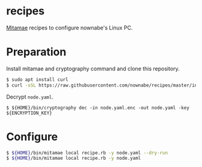 recipes
=======

[Mitamae](https://github.com/itamae-kitchen/mitamae) recipes to configure nownabe's Linux PC.

# Preparation

Install mitamae and cryptography command and clone this repository.

```bash
$ sudo apt install curl
$ curl -sSL https://raw.githubusercontent.com/nownabe/recipes/master/init.sh | bash
```

Decrypt `node.yaml`.

```
$ ${HOME}/bin/cryptography dec -in node.yaml.enc -out node.yaml -key ${ENCRYPTION_KEY}
```

# Configure

```bash
$ ${HOME}/bin/mitamae local recipe.rb -y node.yaml --dry-run
$ ${HOME}/bin/mitamae local recipe.rb -y node.yaml
```
